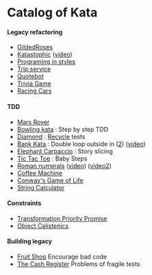 Catalog of Kata 
==============

#### Legacy refactoring
- [GildedRoses](https://github.com/emilybache/GildedRose-Refactoring-Kata)
- [Katastophic](https://github.com/AxaWebCenter/Dojo-13) ([video](http://www.dailymotion.com/video/x21n34n_conf-42-valtech_tech))
- [Programing in styles](https://github.com/crista/exercises-in-programming-style)
- [Trip service](https://github.com/sandromancuso/trip-service-kata)
- [Quotebot](https://github.com/cyriux/legacy-testing-kata-java)
- [Trivia Game](https://github.com/jbrains/trivia)
- [Racing Cars](https://github.com/emilybache/Racing-Car-Katas)

#### TDD
- [Mars Rover](http://www.techinterviewpuzzles.com/2010/09/mars-rovers-thoughtworks-puzzles.html)
- [Bowling kata](https://trello-attachments.s3.amazonaws.com/53977b31329103a4be804a28/54e5d7a4343c0dce5bd5766a/a7e2746ad5aab5ec4d4549a609c71326/Bowling_Game_Kata.pdf) : Step by step TDD
- [Diamond](https://github.com/emilybache/DiamondKata) : [Recycle](http://coding-is-like-cooking.info/2015/04/iterative-incremental-tdd-diamond-kata/?utm_content=buffer0e675&utm_medium=social&utm_source=twitter.com&utm_campaign=buffer) tests
- [Bank Kata](https://github.com/sandromancuso/Bank-kata) : Double loop outside in ([2](https://github.com/dlresende/bank-app-kata)) ([video](https://www.youtube.com/watch?v=XHnuMjah6ps))
- [Elephant Carpaccio](https://docs.google.com/document/d/1TCuuu-8Mm14oxsOnlk8DqfZAA1cvtYu9WGv67Yj_sSk/pub) : Story slicing 
- [Tic Tac Toe](http://fr.slideshare.net/pkofler/baby-steps-34874184) : Baby Steps 
- [Roman numerals](http://codingdojo.org/cgi-bin/index.pl?KataRomanNumerals) ([video](https://www.youtube.com/watch?v=iZjgj1S0FCY#t=120)) ([video2](http://blog.coreyhaines.com/2012/12/roman-numerals-kata-with-commentary.html))
- [Coffee Machine](http://simcap.github.io/coffeemachine/)
- [Conway's Game of Life](http://coderetreat.org/gol)
- [String Calculator](http://osherove.com/tdd-kata-1/)

#### Constraints

- [Transformation Priority Promise](http://blog.8thlight.com/micah-martin/2012/11/17/transformation-priority-premise-applied.html) 
- [Object Calistenics](https://www.cs.helsinki.fi/u/luontola/tdd-2009/ext/ObjectCalisthenics.pdf) 

#### Building legacy
- [Fruit Shop](https://speakerdeck.com/jeanlaurent/fruitshop) Encourage bad code
- [The Cash Register](https://gist.github.com/searls/1202077) Problems of fragile tests


